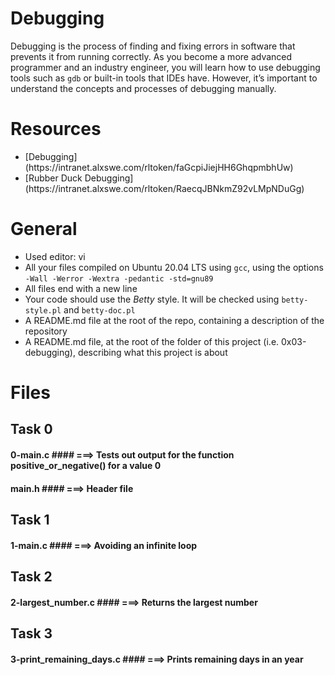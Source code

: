 # Debugging
Debugging is the process of finding and fixing errors in software that prevents it from running correctly. As you become a more advanced programmer and an industry engineer, you will learn how to use debugging tools such as `gdb` or built-in tools that IDEs have. However, it’s important to understand the concepts and processes of debugging manually.


# Resources

<ul><li>[Debugging](https://intranet.alxswe.com/rltoken/faGcpiJiejHH6GhqpmbhUw)</li><li>[Rubber Duck Debugging](https://intranet.alxswe.com/rltoken/RaecqJBNkmZ92vLMpNDuGg)</li></ul>


# General

* Used editor: vi
* All your files compiled on Ubuntu 20.04 LTS using `gcc`, using the options `-Wall -Werror -Wextra -pedantic -std=gnu89`
* All files end with a new line
* Your code should use the *Betty* style. It will be checked using `betty-style.pl` and `betty-doc.pl`
* A README.md file at the root of the repo, containing a description of the repository
* A README.md file, at the root of the folder of this project (i.e. 0x03-debugging), describing what this project is about

# Files
## Task 0
#### 0-main.c #### ===> **Tests out output for the function positive_or_negative() for a value 0**

#### main.h #### ===> **Header file**

## Task 1
#### 1-main.c #### ===> **Avoiding an infinite loop**

## Task 2
#### 2-largest_number.c #### ===> **Returns the largest number**

## Task 3
#### 3-print_remaining_days.c #### ===> **Prints remaining days in an year**
